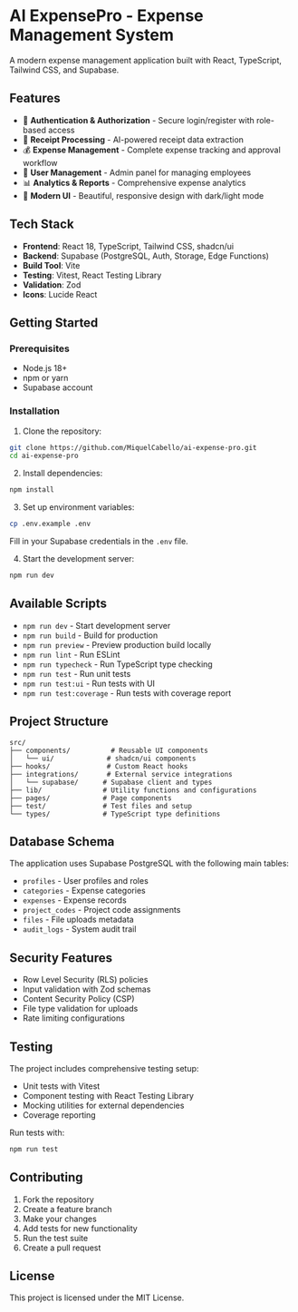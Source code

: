 # AI ExpensePro - Expense Management System

A modern expense management application built with React, TypeScript, Tailwind CSS, and Supabase.

## Features

- 🔐 **Authentication & Authorization** - Secure login/register with role-based access
- 📄 **Receipt Processing** - AI-powered receipt data extraction
- 💰 **Expense Management** - Complete expense tracking and approval workflow
- 👥 **User Management** - Admin panel for managing employees
- 📊 **Analytics & Reports** - Comprehensive expense analytics
- 🎨 **Modern UI** - Beautiful, responsive design with dark/light mode

## Tech Stack

- **Frontend**: React 18, TypeScript, Tailwind CSS, shadcn/ui
- **Backend**: Supabase (PostgreSQL, Auth, Storage, Edge Functions)
- **Build Tool**: Vite
- **Testing**: Vitest, React Testing Library
- **Validation**: Zod
- **Icons**: Lucide React

## Getting Started

### Prerequisites

- Node.js 18+
- npm or yarn
- Supabase account

### Installation

1. Clone the repository:
```bash
git clone https://github.com/MiquelCabello/ai-expense-pro.git
cd ai-expense-pro
```

2. Install dependencies:
```bash
npm install
```

3. Set up environment variables:
```bash
cp .env.example .env
```

Fill in your Supabase credentials in the `.env` file.

4. Start the development server:
```bash
npm run dev
```

## Available Scripts

- `npm run dev` - Start development server
- `npm run build` - Build for production
- `npm run preview` - Preview production build locally
- `npm run lint` - Run ESLint
- `npm run typecheck` - Run TypeScript type checking
- `npm run test` - Run unit tests
- `npm run test:ui` - Run tests with UI
- `npm run test:coverage` - Run tests with coverage report

## Project Structure

```
src/
├── components/          # Reusable UI components
│   └── ui/             # shadcn/ui components
├── hooks/              # Custom React hooks
├── integrations/       # External service integrations
│   └── supabase/      # Supabase client and types
├── lib/               # Utility functions and configurations
├── pages/             # Page components
├── test/              # Test files and setup
└── types/             # TypeScript type definitions
```

## Database Schema

The application uses Supabase PostgreSQL with the following main tables:

- `profiles` - User profiles and roles
- `categories` - Expense categories
- `expenses` - Expense records
- `project_codes` - Project code assignments
- `files` - File uploads metadata
- `audit_logs` - System audit trail

## Security Features

- Row Level Security (RLS) policies
- Input validation with Zod schemas
- Content Security Policy (CSP)
- File type validation for uploads
- Rate limiting configurations

## Testing

The project includes comprehensive testing setup:

- Unit tests with Vitest
- Component testing with React Testing Library
- Mocking utilities for external dependencies
- Coverage reporting

Run tests with:
```bash
npm run test
```

## Contributing

1. Fork the repository
2. Create a feature branch
3. Make your changes
4. Add tests for new functionality
5. Run the test suite
6. Create a pull request

## License

This project is licensed under the MIT License.
